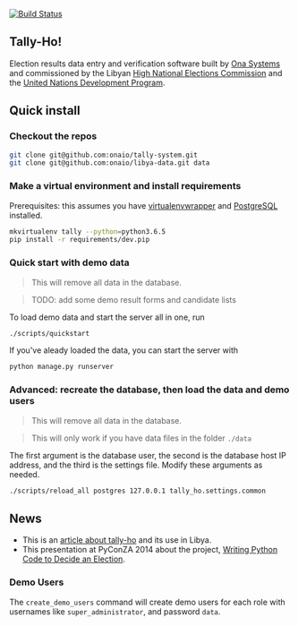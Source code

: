 [![Build Status](https://travis-ci.org/onaio/tally-ho.svg?branch=master)](https://travis-ci.org/onaio/tally-ho)

## Tally-Ho!
Election results data entry and verification software built by [Ona Systems](http://company.ona.io) and commissioned by the Libyan [High National Elections Commission](http://hnec.ly/) and the [United Nations Development Program](http://www.undp.org).

## Quick install

### Checkout the repos

```bash
git clone git@github.com:onaio/tally-system.git
git clone git@github.com:onaio/libya-data.git data
```

### Make a virtual environment and install requirements

Prerequisites: this assumes you have [virtualenvwrapper](http://virtualenvwrapper.readthedocs.org/en/latest/install.html) and [PostgreSQL](https://wiki.postgresql.org/wiki/Detailed_installation_guides) installed.

```bash
mkvirtualenv tally --python=python3.6.5
pip install -r requirements/dev.pip 
```

### Quick start with demo data

> This will remove all data in the database.

> TODO: add some demo result forms and candidate lists

To load demo data and start the server all in one, run

```bash
./scripts/quickstart
```

If you've aleady loaded the data, you can start the server with

```bash
python manage.py runserver
```

### Advanced: recreate the database, then load the data and demo users

> This will remove all data in the database.

> This will only work if you have data files in the folder `./data`

The first argument is the database user, the second is the database host IP
address, and the third is the settings file.  Modify these arguments as needed.

```bash
./scripts/reload_all postgres 127.0.0.1 tally_ho.settings.common
```

## News

* This is an [article about tally-ho](http://blog.ona.io/general/2014/06/12/Tally-Ho-Robust-Open-Source-Election-Software.html) and its use in Libya.
* This presentation at PyConZA 2014 about the project, [Writing Python Code to Decide an Election](https://blog.ona.io/general/2016/02/12/writing-python-code-to-decide-an-election.html).

### Demo Users

The `create_demo_users` command will create demo users for each role with usernames like `super_administrator`, and password `data`.
